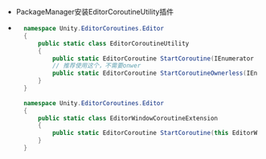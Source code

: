 - PackageManager安装EditorCoroutineUtility插件

- ``` csharp
    namespace Unity.EditorCoroutines.Editor
    {
        public static class EditorCoroutineUtility
        {
            public static EditorCoroutine StartCoroutine(IEnumerator routine, object owner)
            // 推荐使用这个，不需要onwer
            public static EditorCoroutine StartCoroutineOwnerless(IEnumerator routine)
        }
    }
    
    namespace Unity.EditorCoroutines.Editor
    {
        public static class EditorWindowCoroutineExtension
        {
            public static EditorCoroutine StartCoroutine(this EditorWindow window, IEnumerator routine)
        }
    }
    ```